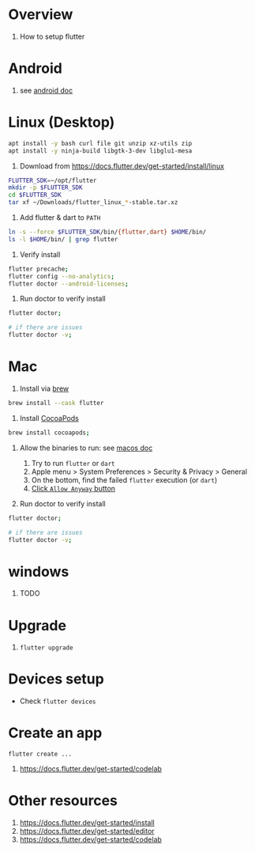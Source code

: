 # Overview
1. How to setup flutter


# Android
1. see [android doc](./setup.android.md)


# Linux (Desktop)
```bash
apt install -y bash curl file git unzip xz-utils zip
apt install -y ninja-build libgtk-3-dev libglu1-mesa
```
1. Download from https://docs.flutter.dev/get-started/install/linux
```bash
FLUTTER_SDK=~/opt/flutter
mkdir -p $FLUTTER_SDK
cd $FLUTTER_SDK
tar xf ~/Downloads/flutter_linux_*-stable.tar.xz
```
1. Add flutter & dart to `PATH`
```bash
ln -s --force $FLUTTER_SDK/bin/{flutter,dart} $HOME/bin/
ls -l $HOME/bin/ | grep flutter
```
1. Verify install
```bash
flutter precache;
flutter config --no-analytics;
flutter doctor --android-licenses;
```
1. Run doctor to verify install
```bash
flutter doctor;

# if there are issues
flutter doctor -v;
```


# Mac
1. Install via [brew](https://brew.sh/)
```bash
brew install --cask flutter
```
1. Install [CocoaPods](https://guides.cocoapods.org/using/getting-started.html)
```bash
brew install cocoapods;
```
1. Allow the binaries to run: see [macos doc](../macos/unverified-binaries.md)
    1. Try to run `flutter` or `dart`
    1. Apple menu > System Preferences > Security & Privacy > General
    1. On the bottom, find the failed `flutter` execution (or `dart`)
    1. [Click `Allow Anyway` button](https://www.alphr.com/cannot-be-opened-because-the-developer-cannot-be-verified/)

1. Run doctor to verify install
```bash
flutter doctor;

# if there are issues
flutter doctor -v;
```


# windows
1. TODO


# Upgrade
1. `flutter upgrade`


# Devices setup
- Check `flutter devices`


# Create an app
```
flutter create ...
```
1. https://docs.flutter.dev/get-started/codelab


# Other resources
1. https://docs.flutter.dev/get-started/install
1. https://docs.flutter.dev/get-started/editor
1. https://docs.flutter.dev/get-started/codelab
